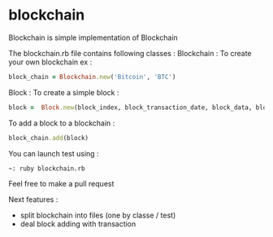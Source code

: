 # blockchain

Blockchain is simple implementation of Blockchain

The blockchain.rb file contains following classes :
 Blockchain : To create your own blockchain ex :
 ```ruby
 block_chain = Blockchain.new('Bitcoin', 'BTC')
 ```
 Block : To create a simple block :
```ruby
block =  Block.new(block_index, block_transaction_date, block_data, block_previous_hash)
```

To add a block to a blockchain :
```ruby
block_chain.add(block)
```

You can launch test using :
```bash
~: ruby blockchain.rb
```

Feel free to make a pull request

Next features :
  - split blockchain into files (one by classe / test)
  - deal block adding with transaction
